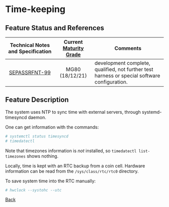 # Time-keeping

## Feature Status and References

| Technical Notes and Specification | Current [Maturity Grade](../01_development_methods/SEPASSRFNT-96-development.md)| Comments |
| :---: | :---: | --- |
|[SEPASSRFNT-99](https://jira.open-groupe.com/browse/SEPASSRFNT-99) | MG80 (18/12/21) | development complete, qualified, not further test harness or special software configuration. |

## Feature Description


The system uses NTP to sync time with external servers, through systemd-timesyncd daemon.

One can get information with the commands:
```bash
# systemctl status timesyncd
# timedatectl
```

Note that timezones information is *not* installed, so `timedatectl list-timezones` shows nothing.

Locally, time is kept with an RTC backup from a coin cell. Hardware information can be read from the `/sys/class/rtc/rtc0` directory.

To save system time into the RTC manually:
```bash
# hwclock --systohc --utc
```

[Back](toc.md)
